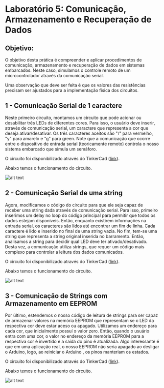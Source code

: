 # Laboratório 5: Comunicação, Armazenamento e Recuperação de Dados

## Objetivo:
O objetivo desta prática é compreender e aplicar procedimentos de comunicação, armazenamento e recuperação de dados em sistemas embarcados. Neste caso, simulamos o controle remoto de um microcontrolador através da comunicação serial.

Uma observação que deve ser feita é que os valores das resistências precisam ser ajustados para a implementação física dos circuitos. 

## 1 - Comunicação Serial de 1 caractere
Neste primeiro circuito, montamos um circuito que pode acionar ou desabilitar três LEDs de diferentes cores. Para isso, o usuário deve inserir, através de comunicação serial, um caractere que representa a cor que deseja ativar/desativar. Os três caracteres aceitos são "r" para vermelho, "y" para amarelo e "g" para green. Note que a comunicação que ocorre entre o dispositivo de entrada serial (teoricamente remoto) controla o nosso sistema embarcado que simula um semáforo.

O circuito foi disponibilizado através do TinkerCad ([link](https://www.tinkercad.com/things/3Y5fuC4jVBv)).

Abaixo temos o funcionamento do circuito.

![alt text](https://i.imgur.com/kgfAQ7R.gif)


## 2 - Comunicação Serial de uma string
Agora, modificamos o código do circuito para que ele seja capaz de receber uma string dada através de comunicação serial. Para isso, primeiro inserimos um delay no loop do código principal para permitir que todos os dados estejam disponíveis. Então, enquanto existirem informações na entrada serial, os caracteres são lidos até encontrar um fim de linha. Cada caractere é lido e inserido no final de uma string vazia. No fim, tem-se uma string que representa a string original inserida no barramento. Então, analisamos a string para decidir qual LED deve ter ativado/desativado. Desta vez, a comunicação utiliza strings, que requer um código mais complexo para controlar a leitura dos dados comunicados. 

O circuito foi disponibilizado através do TinkerCad ([link](https://www.tinkercad.com/things/hpWTvQdjXcA)).

Abaixo temos o funcionamento do circuito.

![alt text](https://i.imgur.com/hmR4Njj.gif)

## 3 - Comunicação de Strings com Armazenamento em EEPROM
Por último, estendemos o nosso código de leitura de strings para ser capaz de armazenar valores na memória EEPROM que representam se o LED da respectiva cor deve estar aceso ou apagado. Utilizamos um endereço para cada cor, que inicialmente possuí o valor zero. Então, quando o usuário entra com uma cor, o valor no endereço da memória EEPROM para a respectiva cor é invertido e a saída do pino é atualizada. Algo interessante é que em uma aplicação real, o nosso EEPROM não seria apagado ao desligar o Arduino, logo, ao reiniciar o Arduino , os pinos manteriam os estados.

O circuito foi disponibilizado através do TinkerCad ([link](https://www.tinkercad.com/things/5xSQiq7HJvG)).

Abaixo temos o funcionamento do circuito.

![alt text](https://i.imgur.com/Ne8w8Mo.gif)